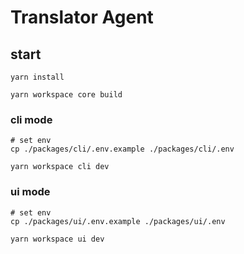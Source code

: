 # Translator Agent

## start

```
yarn install

yarn workspace core build
```

### cli mode

```
# set env
cp ./packages/cli/.env.example ./packages/cli/.env

yarn workspace cli dev
```

### ui mode

```
# set env
cp ./packages/ui/.env.example ./packages/ui/.env

yarn workspace ui dev
```
